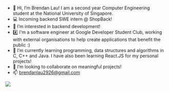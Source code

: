 - 👋 Hi, I’m Brendan Lau! I am a second year Computer Engineering student at the National University of Singapore.
- 💻 Incoming backend SWE intern @ ShopBack!
- 👀 I’m interested in backend development!
- #️⃣ I'm a software engineer at Google Developer Student Club, working with external organisations to help create applications that benefit the public :)
- 🌱 I’m currently learning programming, data structures and algorithms in C, C++ and Java. I have also been learning React.JS for my personal projects!
- 💞️ I’m looking to collaborate on meaningful projects!
- 📫 brendanlau2926@gmail.com

![](https://komarev.com/ghpvc/?username=brendanlsz)

<!---
brendanlsz/brendanlsz is a ✨ special ✨ repository because its `README.md` (this file) appears on your GitHub profile.
You can click the Preview link to take a look at your changes.
--->
